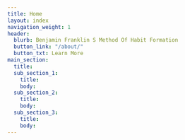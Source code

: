 ```yaml
---
title: Home
layout: index
navigation_weight: 1
header:
  blurb: Benjamin Franklin S Method Of Habit Formation
  button_link: "/about/"
  button_txt: Learn More
main_section:
  title: 
  sub_section_1:
    title: 
    body: 
  sub_section_2:
    title: 
    body: 
  sub_section_3:
    title: 
    body: 
---
```


